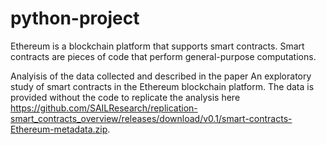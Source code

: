 # python-project

Ethereum is a blockchain platform that supports smart contracts. Smart contracts are pieces of code that perform general-purpose computations.

Analyisis of the data collected and described in the paper An exploratory study of smart contracts in the Ethereum blockchain platform. The data is provided without the code to replicate the analysis here https://github.com/SAILResearch/replication-smart_contracts_overview/releases/download/v0.1/smart-contracts-Ethereum-metadata.zip.
